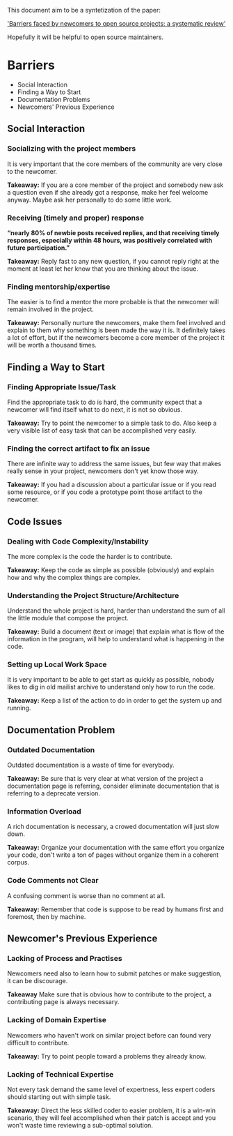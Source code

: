 This document aim to be a syntetization of the paper:

['Barriers faced by newcomers to open source projects: a systematic review'][paper]

Hopefully it will be helpful to open source maintainers.

# Barriers
- Social Interaction
- Finding a Way to Start
- Documentation Problems
- Newcomers' Previous Experience

## Social Interaction

### Socializing with the project members

It is very important that the core members of the community are very close to the newcomer.

**Takeaway:** If you are a core member of the project and somebody new ask a question even if she already got a response, make her feel welcome anyway. Maybe ask her personally to do some little work.

### Receiving (timely and proper) response

__“nearly 80% of newbie posts received replies, and that receiving timely responses, especially within 48 hours, was positively correlated with future participation.”__

**Takeaway:** Reply fast to any new question, if you cannot reply right at the moment at least let her know that you are thinking about the issue.

### Finding mentorship/expertise

The easier is to find a mentor the more probable is that the newcomer will remain involved in the project.

**Takeaway:** Personally nurture the newcomers, make them feel involved and explain to them why something is been made the way it is. It definitely takes a lot of effort, but if the newcomers become a core member of the project it will be worth a thousand times.

## Finding a Way to Start

### Finding Appropriate Issue/Task

Find the appropriate task to do is hard, the community expect that a newcomer will find itself what to do next, it is not so obvious.

**Takeaway:** Try to point the newcomer to a simple task to do. Also keep a very visible list of easy task that can be accomplished very easily.

### Finding the correct artifact to fix an issue

There are infinite way to address the same issues, but few way that makes really sense in your project, newcomers don't yet know those way.

**Takeaway:** If you had a discussion about a particular issue or if you read some resource, or if you code a prototype point those artifact to the newcomer.

## Code Issues

### Dealing with Code Complexity/Instability

The more complex is the code the harder is to contribute.

**Takeaway:** Keep the code as simple as possible (obviously) and explain how and why the complex things are complex.

### Understanding the Project Structure/Architecture

Understand the whole project is hard, harder than understand the sum of all the little module that compose the project.

**Takeaway:** Build a document (text or image) that explain what is flow of the information in the program, will help to understand what is happening in the code.

### Setting up Local Work Space

It is very important to be able to get start as quickly as possible, nobody likes to dig in old mailist archive to understand only how to run the code.

**Takeaway:** Keep a list of the action to do in order to get the system up and running.

## Documentation Problem

### Outdated Documentation

Outdated documentation is a waste of time for everybody.

**Takeaway:** Be sure that is very clear at what version of the project a documentation page is referring, consider eliminate documentation that is referring to a deprecate version.

### Information Overload

A rich documentation is necessary, a crowed documentation will just slow down.

**Takeaway:** Organize your documentation with the same effort you organize your code, don't write a ton of pages without organize them in a coherent corpus.

### Code Comments not Clear

A confusing comment is worse than no comment at all.

**Takeaway:** Remember that code is suppose to be read by humans first and foremost, then by machine.

## Newcomer's Previous Experience

### Lacking of Process and Practises

Newcomers need also to learn how to submit patches or make suggestion, it can be discourage.

**Takeaway** Make sure that is obvious how to contribute to the project, a contributing page is always necessary.

### Lacking of Domain Expertise

Newcomers who haven't work on similar project before can found very difficult to contribute.

**Takeaway:** Try to point people toward a problems they already know.

### Lacking of Technical Expertise

Not every task demand the same level of expertness, less expert coders should starting out with simple task.

**Takeaway:** Direct the less skilled coder to easier problem, it is a win-win scenario, they will feel accomplished when their patch is accept and you won't waste time reviewing a sub-optimal solution.

[paper]: http://www.igor.pro.br/publica/papers/OSS2014.pdf
